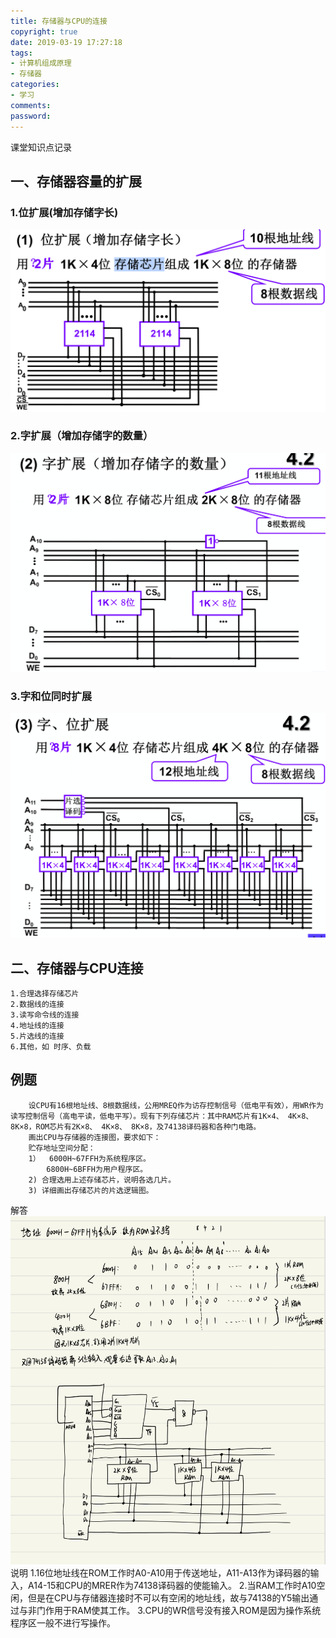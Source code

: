 ```yaml
---
title: 存储器与CPU的连接
copyright: true
date: 2019-03-19 17:27:18
tags: 
- 计算机组成原理
- 存储器
categories: 
- 学习
comments: 
password: 
---
```


课堂知识点记录
## 一、存储器容量的扩展

### 1.位扩展(增加存储字长)
<img src="https://raw.githubusercontent.com/sxz799/blog_tuchuang/master/img/20190319173054.png" width="600px" />

### 2.字扩展（增加存储字的数量）
<img src="https://raw.githubusercontent.com/sxz799/blog_tuchuang/master/img/20190319173301.png" width="600px" />

### 3.字和位同时扩展
<img src="https://raw.githubusercontent.com/sxz799/blog_tuchuang/master/img/20190319173429.png" width="600px" />

## 二、存储器与CPU连接
	1.合理选择存储芯片
	2.数据线的连接
	3.读写命令线的连接
	4.地址线的连接
	5.片选线的连接
	6.其他，如 时序、负载
## 例题
```
	设CPU有16根地址线、8根数据线，公用MREQ作为访存控制信号（低电平有效），用WR作为读写控制信号（高电平读，低电平写）。现有下列存储芯片：其中RAM芯片有1K×4、 4K×8、 8K×8，ROM芯片有2K×8、 4K×8、 8K×8，及74138译码器和各种门电路。
	画出CPU与存储器的连接图，要求如下：
	贮存地址空间分配：
	1）	6000H~67FFH为系统程序区。
		6800H~6BFFH为用户程序区。
	2) 合理选用上述存储芯片，说明各选几片。
	3) 详细画出存储芯片的片选逻辑图。
```
解答
<img src="https://raw.githubusercontent.com/sxz799/blog_tuchuang/master/img/IMG_0260FF5CA11A-1.jpeg" width="600px" />
说明
1.16位地址线在ROM工作时A0-A10用于传送地址，A11-A13作为译码器的输入，A14-15和CPU的MRER作为74138译码器的使能输入。
2.当RAM工作时A10空闲，但是在CPU与存储器连接时不可以有空闲的地址线，故与74138的Y5输出通过与非门作用于RAM使其工作。
3.CPU的WR信号没有接入ROM是因为操作系统程序区一般不进行写操作。
